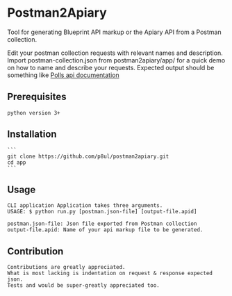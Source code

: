 # Postman2Apiary

 Tool for generating Blueprint API markup or the Apiary API from a Postman collection. 

Edit your postman collection requests with relevant names and description. Import postman-collection.json from postman2apiary/app/ for a quick demo on how to name and describe your requests.
Expected output should be something like [Polls api documentation](https://apiblueprint.org/documentation/examples/polls-api.html)

## Prerequisites
    python version 3+

## Installation
    ```
    git clone https://github.com/p8ul/postman2apiary.git
    cd app
    ```
## Usage
    CLI application Application takes three arguments.
    USAGE: $ python run.py [postman.json-file] [output-file.apid]

    postman.json-file: Json file exported from Postman collection
    output-file.apid: Name of your api markup file to be generated.

## Contribution
    Contributions are greatly appreciated.
    What is most lacking is indentation on request & response expected json.
    Tests and would be super-greatly appreciated too.
